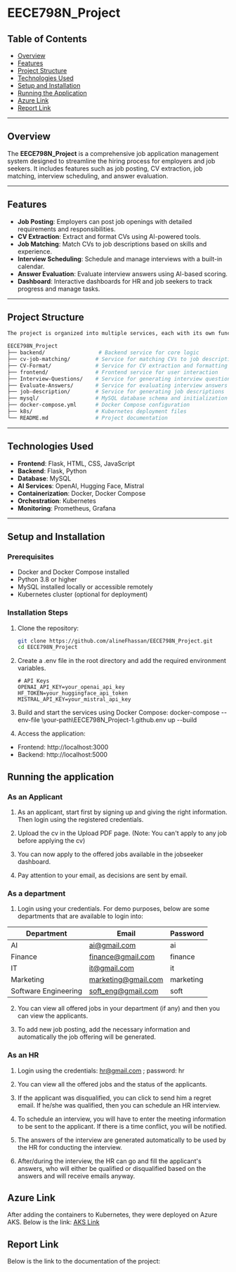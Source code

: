 # EECE798N_Project

## Table of Contents
- [Overview](#overview)
- [Features](#features)
- [Project Structure](#project-structure)
- [Technologies Used](#technologies-used)
- [Setup and Installation](#setup-and-installation)
- [Running the Application](#running-the-application)
- [Azure Link](#Azure)
- [Report Link](#Report)


---

## Overview
The **EECE798N_Project** is a comprehensive job application management system designed to streamline the hiring process for employers and job seekers. It includes features such as job posting, CV extraction, job matching, interview scheduling, and answer evaluation.

---

## Features
- **Job Posting**: Employers can post job openings with detailed requirements and responsibilities.
- **CV Extraction**: Extract and format CVs using AI-powered tools.
- **Job Matching**: Match CVs to job descriptions based on skills and experience.
- **Interview Scheduling**: Schedule and manage interviews with a built-in calendar.
- **Answer Evaluation**: Evaluate interview answers using AI-based scoring.
- **Dashboard**: Interactive dashboards for HR and job seekers to track progress and manage tasks.

---

## Project Structure
```bash
The project is organized into multiple services, each with its own functionality:

EECE798N_Project
├── backend/                 # Backend service for core logic
├── cv-job-matching/        # Service for matching CVs to job descriptions
├── CV-Format/              # Service for CV extraction and formatting
├── frontend/               # Frontend service for user interaction
├── Interview-Questions/    # Service for generating interview questions
├── Evaluate-Answers/       # Service for evaluating interview answers
├── job-description/        # Service for generating job descriptions
├── mysql/                  # MySQL database schema and initialization
├── docker-compose.yml      # Docker Compose configuration
├── k8s/                    # Kubernetes deployment files
└── README.md               # Project documentation
```

---

## Technologies Used
- **Frontend**: Flask, HTML, CSS, JavaScript
- **Backend**: Flask, Python
- **Database**: MySQL
- **AI Services**: OpenAI, Hugging Face, Mistral
- **Containerization**: Docker, Docker Compose
- **Orchestration**: Kubernetes
- **Monitoring**: Prometheus, Grafana

---

## Setup and Installation

### Prerequisites
- Docker and Docker Compose installed
- Python 3.8 or higher
- MySQL installed locally or accessible remotely
- Kubernetes cluster (optional for deployment)

### Installation Steps
1. Clone the repository:
   ```bash
   git clone https://github.com/alineFhassan/EECE798N_Project.git
   cd EECE798N_Project
2. Create a .env file in the root directory and add the required environment variables.
   ```
   # API Keys
   OPENAI_API_KEY=your_openai_api_key
   HF_TOKEN=your_huggingface_api_token
   MISTRAL_API_KEY=your_mistral_api_key

   ```
3. Build and start the services using Docker Compose:
docker-compose --env-file \your-path\EECE798N_Project-1\.github\.env up --build

4. Access the application:

- Frontend: http://localhost:3000
- Backend: http://localhost:5000

## Running the application
### As an Applicant
1. As an applicant, start first by signing up and giving the right information. Then login using the registered credentials.

2. Upload the cv in the Upload PDF page. (Note: You can't apply to any job before applying the cv)

3. You can now apply to the offered jobs available in the jobseeker dashboard.

4. Pay attention to your email, as decisions are sent by email.

### As a department
1. Login using your credentials. For demo purposes, below are some departments that are available to login into:

| Department               | Email                     | Password |
|--------------------------|---------------------------|----------|
| AI                      | ai@gmail.com              | ai       |
| Finance                 | finance@gmail.com         | finance  |
| IT                      | it@gmail.com              | it       |
| Marketing               | marketing@gmail.com       | marketing|
| Software Engineering    | soft_eng@gmail.com        | soft     |

2. You can view all offered jobs in your department (if any) and then you can view the applicants.

3. To add new job posting, add the necessary information and automatically the job offering will be generated.

### As an HR
1. Login using the credentials: hr@gmail.com ; password: hr

2. You can view all the offered jobs and the status of the applicants. 

3. If the applicant was disqualified, you can click to send him a regret email. If he/she was qualified, then you can schedule an HR interview.

4. To schedule an interview, you will have to enter the meeting information to be sent to the applicant. If there is a time conflict, you will be notified.

5. The answers of the interview are generated automatically to be used by the HR for conducting the interview.

6. After/during the interview, the HR can go and fill the applicant's answers, who will either be qualified or disqualified based on the answers and will receive emails anyway.

## Azure Link
After adding the containers to Kubernetes, they were deployed on Azure AKS. Below is the link: 
[AKS Link](http://134.33.246.110/)

## Report Link
Below is the link to the documentation of the project:

